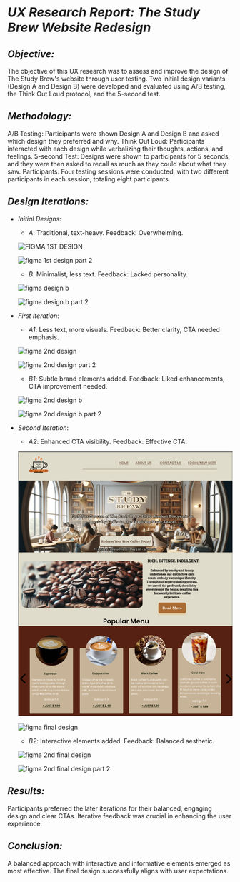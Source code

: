 # *UX Research Report: The Study Brew Website Redesign*

## *Objective:*
The objective of this UX research was to assess and improve the design of The Study Brew's website through user testing. Two initial design variants (Design A and Design B) were developed and evaluated using A/B testing, the Think Out Loud protocol, and the 5-second test.

## *Methodology:*
A/B Testing: Participants were shown Design A and Design B and asked which design they preferred and why.
Think Out Loud: Participants interacted with each design while verbalizing their thoughts, actions, and feelings.
5-second Test: Designs were shown to participants for 5 seconds, and they were then asked to recall as much as they could about what they saw.
Participants: Four testing sessions were conducted, with two different participants in each session, totaling eight participants.

## *Design Iterations:*
- *Initial Designs*:
  - *A*: Traditional, text-heavy. Feedback: Overwhelming.
  
  ![FIGMA 1ST DESIGN](./first_old1.png)

  ![figma 1st design part 2](./first_old2.png)

  - *B*: Minimalist, less text. Feedback: Lacked personality.
  
  ![figma design b](./second_old1.png)
  
  ![figma design b part 2](./second_old2.png)

- *First Iteration*:
  - *A1*: Less text, more visuals. Feedback: Better clarity, CTA needed emphasis.
  
  ![figma 2nd design](./first_new1.png)
  
  ![figma 2nd design part 2](./first_new2.png)

  - *B1*: Subtle brand elements added. Feedback: Liked enhancements, CTA improvement needed.
  
  ![figma 2nd design b](./second_new1.png)
  
  ![figma 2nd design b part 2](./second_new2.png)

- *Second Iteration*:
  - *A2*: Enhanced CTA visibility. Feedback: Effective CTA.
  
  ![figma final design](/study-brew/public/first_latest1.png)
  
  ![figma final design](./first_latest2.png)

  - *B2*: Interactive elements added. Feedback: Balanced aesthetic.
  
  ![figma 2nd final design](./second_new1.png)
  
  ![figma 2nd final design part 2](./second_new2.png)

## *Results:*
Participants preferred the later iterations for their balanced, engaging design and clear CTAs. Iterative feedback was crucial in enhancing the user experience.

## *Conclusion:*
A balanced approach with interactive and informative elements emerged as most effective. The final design successfully aligns with user expectations.